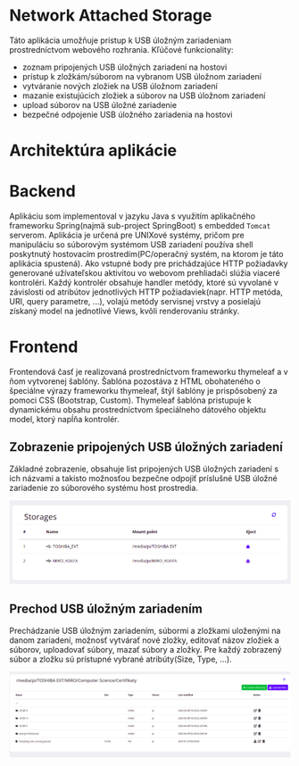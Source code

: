# Network Attached Storage

Táto aplikácia umožňuje prístup k USB úložným zariadeniam prostredníctvom webového rozhrania. Kľúčové funkcionality:
- zoznam pripojených USB úložných zariadení na hostovi
- prístup k zložkám/súborom na vybranom USB úložnom zariadení
- vytváranie nových zložiek na USB úložnom zariadení
- mazanie existujúcich zložiek a súborov na USB úložnom zariadení
- upload súborov na USB úložné zariadenie
- bezpečné odpojenie USB úložného zariadenia na hostovi

# Architektúra aplikácie

# Backend

Aplikáciu som implementoval v jazyku Java s využitím aplikačného frameworku Spring(najmä sub-project SpringBoot) s embedded `Tomcat` serverom. Aplikácia je určená pre UNIXové systémy, pričom pre manipuláciu so súborovým systémom USB zariadení používa shell poskytnutý hostovacím prostredím(PC/operačný systém, na ktorom je táto aplikácia spustená). Ako vstupné body pre prichádzajúce HTTP požiadavky generované užívateľskou aktivitou vo webovom prehliadači slúžia viaceré kontroléri. Každý kontrolér obsahuje handler metódy, ktoré sú vyvolané v závislosti od atribútov jednotlivých HTTP požiadaviek(napr. HTTP metóda, URI, query parametre, ...), volajú metódy servisnej vrstvy a posielajú získaný model na jednotlivé Views, kvôli renderovaniu stránky.

# Frontend

Frontendová časť je realizovaná prostredníctvom frameworku thymeleaf a v ňom vytvorenej šablóny. Šablóna pozostáva z HTML obohateného o špeciálne výrazy frameworku thymeleaf, štýl šablóny je prispôsobený za pomoci CSS (Bootstrap, Custom). Thymeleaf šablóna pristupuje k dynamickému obsahu prostredníctvom špeciálneho dátového objektu model, ktorý napĺňa kontrolér.

## Zobrazenie pripojených USB úložných zariadení

Základné zobrazenie, obsahuje list pripojených USB úložných zariadení s ich názvami a takisto možnosťou bezpečne odpojiť príslušné USB úložné zariadenie zo súborového systému host prostredia.

![Screenshot](Dokumentacia/devices_list.png)

## Prechod USB úložným zariadením

Prechádzanie USB úložným zariadením, súbormi a zložkami uloženými na danom zariadení, možnosť vytvárať nové zložky, editovať názov zložiek a súborov, uploadovať súbory, mazať súbory a zložky. Pre každý zobrazený súbor a zložku sú prístupné vybrané atribúty(Size, Type, ...).

![Screenshot](Dokumentacia/device_files.png)
